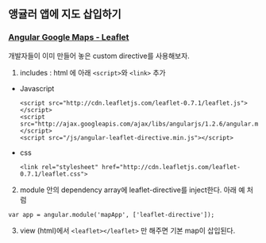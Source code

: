 ## 앵귤러 앱에 지도 삽입하기 

### [Angular Google Maps - Leaflet](http://tombatossals.github.io/angular-leaflet-directive/#!/getting-started)

개발자들이 이미 만들어 놓은 custom directive를 사용해보자.

1. includes : html 에 아래 `<script>`와 `<link>` 추가 

 - Javascript

	```
	<script src="http://cdn.leafletjs.com/leaflet-0.7.1/leaflet.js"></script>
	<script src="http://ajax.googleapis.com/ajax/libs/angularjs/1.2.6/angular.min.js"></script>
	<script src="/js/angular-leaflet-directive.min.js"></script>
	```

 - css

	```
	<link rel="stylesheet" href="http://cdn.leafletjs.com/leaflet-0.7.1/leaflet.css">
	```

2. module 안의 dependency array에 leaflet-directive를 inject한다. 아래 예 처럼

```
var app = angular.module('mapApp', ['leaflet-directive']);
```

3. view (html)에서 `<leaflet></leaflet>` 만 해주면 기본 map이 삽입된다. 